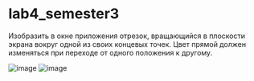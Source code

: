 # lab4_semester3
Изобразить в окне приложения отрезок, вращающийся в плоскости экрана вокруг одной из своих концевых точек. Цвет прямой должен изменяться при переходе от одного положения к другому.

![image](https://github.com/AndreyS19/lab4_semester3/assets/125403674/38b23292-c15c-4936-835d-ec7681e4f86e)
![image](https://github.com/AndreyS19/lab4_semester3/assets/125403674/6e7c720a-e677-40a6-8ff5-63c5ed1de947)
